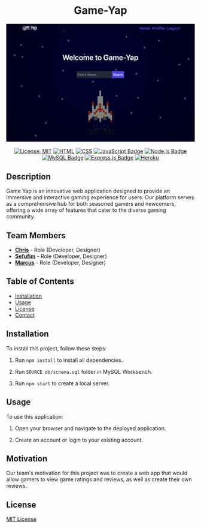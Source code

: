 <div align="center">

# Game-Yap
[![Game-Yap](/public/images/Screenshot%202023-11-07%20at%204.43.18%20PM.png)](https://desolate-sea-54298-2d2f1e6b62d8.herokuapp.com/)

  [![License: MIT](https://img.shields.io/badge/License-MIT-yellow.svg)](https://opensource.org/licenses/MIT)
   [![HTML](https://img.shields.io/badge/HTML5-%23E34F26.svg?style=flat&logo=html5&logoColor=white)](https://developer.mozilla.org/en-US/docs/Web/HTML)
  [![CSS](https://img.shields.io/badge/CSS3-%231572B6.svg?style=flat&logo=css3&logoColor=white)](https://developer.mozilla.org/en-US/docs/Web/CSS)
  [![JavaScript Badge](https://img.shields.io/badge/JavaScript-F7DF1E?logo=javascript&logoColor=000&style=flat)](https://developer.mozilla.org/en-US/docs/Web/JavaScript)
  [![Node.js Badge](https://img.shields.io/badge/Node.js-393?logo=nodedotjs&logoColor=fff&style=flat)](https://nodejs.org/en) 
  [![MySQL Badge](https://img.shields.io/badge/MySQL-4479A1?logo=mysql&logoColor=fff&style=flat)](https://www.mysql.com/)
  [![Express.js Badge](https://img.shields.io/badge/Express.js-000?logo=express&logoColor=fff&style=flat)](https://expressjs.com/)
  [![Heroku](https://img.shields.io/badge/Heroku-%23430098.svg?style=flat&logo=heroku&logoColor=white)](https://www.heroku.com/)
</div>

## Description
Game Yap is an innovative web application designed to provide an immersive and interactive gaming experience for users. Our platform serves as a comprehensive hub for both seasoned gamers and newcomers, offering a wide array of features that cater to the diverse gaming community.
## Team Members

* **[Chris](https://github.com/CrisCo116)** - Role (Developer, Designer)
* **[Sefufim](https://github.com/sefu-alv)** - Role (Developer, Designer)
* **[Marcus](https://github.com/marcusperdue)** - Role (Developer, Designer)

## Table of Contents

* [Installation](#installation)
* [Usage](#usage)
* [License](#license)
* [Contact](#contact)

## Installation
 
To install this project, follow these steps:

1. Run `npm install` to install all dependencies.

2. Run `SOURCE db/schema.sql` folder in MySQL Workbench.

3. Run `npm start` to create a local server.


## Usage
To use this application:

1. Open your browser and navigate to the deployed application.

2. Create an account or login to your existing account.

## Motivation
Our team's motivation for this project was to create a web app that would allow gamers to view game ratings and reviews, as well as create their own reviews.
 
## License

[MIT License](https://opensource.org/licenses/MIT)
